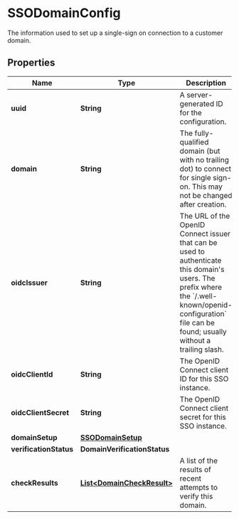 

# SSODomainConfig

The information used to set up a single-sign on connection to a customer domain. 

## Properties

| Name | Type | Description | Notes |
|------------ | ------------- | ------------- | -------------|
|**uuid** | **String** | A server-generated ID for the configuration. |  [optional] |
|**domain** | **String** | The fully-qualified domain (but with no trailing dot) to connect for single sign-on. This may not be changed after creation.  |  [optional] |
|**oidcIssuer** | **String** | The URL of the OpenID Connect issuer that can be used to authenticate this domain&#39;s users. The prefix where the &#x60;/.well-known/openid-configuration&#x60; file can be found; usually without a trailing slash.  |  [optional] |
|**oidcClientId** | **String** | The OpenID Connect client ID for this SSO instance. |  [optional] |
|**oidcClientSecret** | **String** | The OpenID Connect client secret for this SSO instance. |  [optional] |
|**domainSetup** | [**SSODomainSetup**](SSODomainSetup.md) |  |  [optional] |
|**verificationStatus** | **DomainVerificationStatus** |  |  [optional] |
|**checkResults** | [**List&lt;DomainCheckResult&gt;**](DomainCheckResult.md) | A list of the results of recent attempts to verify this domain.  |  [optional] |



